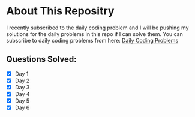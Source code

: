# About This Repositry 
I recently subscribed to the daily coding problem and I will be pushing my solutions for the daily problems in this repo if I can solve them.
You can subscribe to daily coding problems from here: 
[Daily Coding Problems](https://www.dailycodingproblem.com/)

## Questions Solved:
- [X] Day 1
- [X] Day 2
- [X] Day 3
- [X] Day 4
- [X] Day 5
- [X] Day 6
